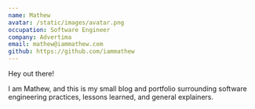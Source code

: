 ```yaml
---
name: Mathew
avatar: /static/images/avatar.png
occupation: Software Engineer
company: Advertima
email: mathew@iammathew.com
github: https://github.com/iammathew
---
```


Hey out there!

I am Mathew, and this is my small blog and portfolio surrounding software engineering practices, lessons learned, and general explainers.
